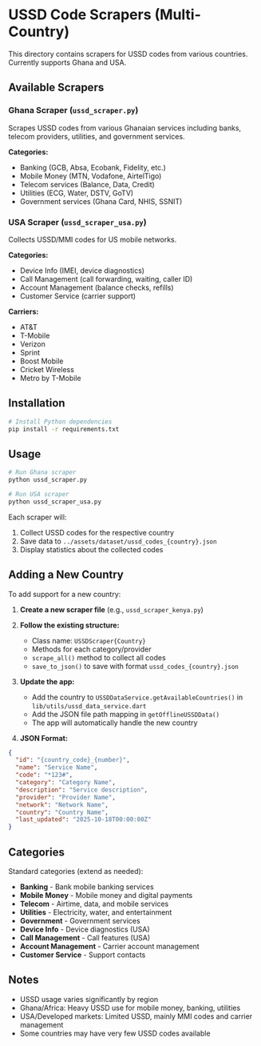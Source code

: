 # USSD Code Scrapers (Multi-Country)

This directory contains scrapers for USSD codes from various countries. Currently supports Ghana and USA.

## Available Scrapers

### Ghana Scraper (`ussd_scraper.py`)
Scrapes USSD codes from various Ghanaian services including banks, telecom providers, utilities, and government services.

**Categories:**
- Banking (GCB, Absa, Ecobank, Fidelity, etc.)
- Mobile Money (MTN, Vodafone, AirtelTigo)
- Telecom services (Balance, Data, Credit)
- Utilities (ECG, Water, DSTV, GoTV)
- Government services (Ghana Card, NHIS, SSNIT)

### USA Scraper (`ussd_scraper_usa.py`)
Collects USSD/MMI codes for US mobile networks.

**Categories:**
- Device Info (IMEI, device diagnostics)
- Call Management (call forwarding, waiting, caller ID)
- Account Management (balance checks, refills)
- Customer Service (carrier support)

**Carriers:**
- AT&T
- T-Mobile
- Verizon
- Sprint
- Boost Mobile
- Cricket Wireless
- Metro by T-Mobile

## Installation

```bash
# Install Python dependencies
pip install -r requirements.txt
```

## Usage

```bash
# Run Ghana scraper
python ussd_scraper.py

# Run USA scraper
python ussd_scraper_usa.py
```

Each scraper will:
1. Collect USSD codes for the respective country
2. Save data to `../assets/dataset/ussd_codes_{country}.json`
3. Display statistics about the collected codes

## Adding a New Country

To add support for a new country:

1. **Create a new scraper file** (e.g., `ussd_scraper_kenya.py`)
2. **Follow the existing structure:**
   - Class name: `USSDScraper{Country}`
   - Methods for each category/provider
   - `scrape_all()` method to collect all codes
   - `save_to_json()` to save with format `ussd_codes_{country}.json`

3. **Update the app:**
   - Add the country to `USSDDataService.getAvailableCountries()` in `lib/utils/ussd_data_service.dart`
   - Add the JSON file path mapping in `getOfflineUSSDData()`
   - The app will automatically handle the new country

4. **JSON Format:**
```json
{
  "id": "{country_code}_{number}",
  "name": "Service Name",
  "code": "*123#",
  "category": "Category Name",
  "description": "Service description",
  "provider": "Provider Name",
  "network": "Network Name",
  "country": "Country Name",
  "last_updated": "2025-10-18T00:00:00Z"
}
```

## Categories

Standard categories (extend as needed):
- **Banking** - Bank mobile banking services
- **Mobile Money** - Mobile money and digital payments
- **Telecom** - Airtime, data, and mobile services
- **Utilities** - Electricity, water, and entertainment
- **Government** - Government services
- **Device Info** - Device diagnostics (USA)
- **Call Management** - Call features (USA)
- **Account Management** - Carrier account management
- **Customer Service** - Support contacts

## Notes

- USSD usage varies significantly by region
- Ghana/Africa: Heavy USSD use for mobile money, banking, utilities
- USA/Developed markets: Limited USSD, mainly MMI codes and carrier management
- Some countries may have very few USSD codes available

